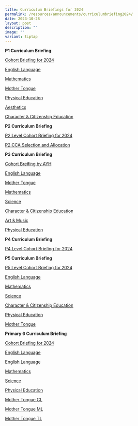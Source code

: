 ```yaml
---
title: Curriculum Briefings for 2024
permalink: /resources/announcements/curriculumbriefing2024/
date: 2023-10-28
layout: post
description: ""
image: ""
variant: tiptap
---
```

<p><strong>P1 Curriculum Briefing</strong>
</p>
<p><a href="https://drive.google.com/file/d/19L5zGe35WiyaR2QA6CBBcz1T00yVMONz/view?usp=drive_link" rel="noopener noreferrer nofollow" target="_blank">Cohort Briefing for 2024</a>
</p>
<p><a href="https://drive.google.com/file/d/1nnG2TtXuRrGsl5PQYYksPgItpkMvQSSk/view?usp=drive_link" rel="noopener noreferrer nofollow" target="_blank">English Language</a>
</p>
<p><a href="https://drive.google.com/file/d/1gdcES2MvDC09Pw6I4rqyFHcg9__VXQ4e/view?usp=drive_link" rel="noopener noreferrer nofollow" target="_blank">Mathematics</a>
</p>
<p><a href="https://drive.google.com/file/d/16cxOZt0J8Y7cMd_GTaBYbRtl6Sck83P3/view?usp=drive_link" rel="noopener noreferrer nofollow" target="_blank">Mother Tongue</a>
</p>
<p><a href="https://drive.google.com/file/d/1hleb1S7fxEOTx1seh3EFCO1FigRoU3zB/view?usp=drive_link" rel="noopener noreferrer nofollow" target="_blank">Physical Education</a>
</p>
<p><a href="https://drive.google.com/file/d/1GdKWWpstZ6BVWl-M291-TGRSMq_nfjSR/view?usp=drive_link" rel="noopener noreferrer nofollow" target="_blank">Aesthetics</a>
</p>
<p><a href="https://drive.google.com/file/d/1OYiQv91Ij89aPaMWJGaGX-X_pOSPesI1/view?usp=drive_link" rel="noopener noreferrer nofollow" target="_blank">Character &amp; Citizenship Education</a>
</p>
<p><strong>P2 Curriculum Briefing</strong>
</p>
<p><a href="https://drive.google.com/file/d/15X_uX0td21bwTRXqt_Rwc5VhqDzHdjaD/view?usp=drive_link" rel="noopener noreferrer nofollow" target="_blank">P2 Level Cohort Briefing for 2024</a>
</p>
<p><a href="https://drive.google.com/file/d/1P2SvxWYPcO4jQiIoBXvkFpTnG5AHdJ_C/view?usp=drive_link" rel="noopener noreferrer nofollow" target="_blank">P2 CCA Selection and Allocation</a>
</p>
<p><strong>P3 Curriculum Briefing</strong>
</p>
<p><a href="https://drive.google.com/file/d/1frLzxrtDNcM25aNU3ZxQElwjvGQsj0NN/view?usp=drive_link" rel="noopener noreferrer nofollow" target="_blank">Cohort Breifing by AYH</a>
</p>
<p><a href="https://drive.google.com/file/d/1G7M03hcwGxBM1144MGsAWTCRVEJ1SasG/view?usp=drive_link" rel="noopener noreferrer nofollow" target="_blank">English Language</a>
</p>
<p><a href="https://drive.google.com/file/d/1IH4aYpvjEzY3HrK9c-VBvIpZtp38QhhA/view?usp=drive_link" rel="noopener noreferrer nofollow" target="_blank">Mother Tongue</a>
</p>
<p><a href="https://drive.google.com/file/d/1I4TFXs3Sf9tZdYuoJwojoqaf7-SA6D8K/view?usp=drive_link" rel="noopener noreferrer nofollow" target="_blank">Mathematics</a>
</p>
<p><a href="https://drive.google.com/file/d/1_kVbXXq0P_mMpDWh4sTDPpOCcle9IU9n/view?usp=drive_link" rel="noopener noreferrer nofollow" target="_blank">Science</a>
</p>
<p><a href="https://drive.google.com/file/d/1oERhpiik_bUy52s_tzrS1Yq3mxVWXnbs/view?usp=drive_link" rel="noopener noreferrer nofollow" target="_blank">Character &amp; Citizenship Education</a>
</p>
<p><a href="https://drive.google.com/file/d/1WHSY85OU8TskN9OA3m6cjAwV7VUxnvG_/view?usp=drive_link" rel="noopener noreferrer nofollow" target="_blank">Art &amp; Music</a>
</p>
<p><a href="https://drive.google.com/file/d/1RLWvdXv46VtUUcRD0vBsxBcKjqGf8sGc/view?usp=drive_link" rel="noopener noreferrer nofollow" target="_blank">Physical Education</a>
</p>
<p><strong>P4 Curriculum Briefing</strong>
</p>
<p><a href="/files/Curriculum_Briefing_for_2024_P5_Students___LATEST.pdf" rel="noopener noreferrer nofollow" target="_blank">P4 Level Cohort Briefing for 2024</a>
</p>
<p><strong>P5 Curriculum Briefing</strong>
</p>
<p><a href="/files/2023_P5_Curriculum_Briefing_Part_2_10_Nov_2023_website.pdf" rel="noopener noreferrer nofollow" target="_blank">P5 Level Cohort Briefing for 2024</a>
</p>
<p><a href="https://drive.google.com/file/d/1j3vEMml5i1RXSxJMqed6s2W4lbVM6zoW/view?usp=drive_link" rel="noopener noreferrer nofollow" target="_blank">English Language</a>
</p>
<p><a href="https://drive.google.com/file/d/1uFK_xBr9HVaeVZneX-sPGIyrl7chJ9F1/view?usp=drive_link" rel="noopener noreferrer nofollow" target="_blank">Mathematics</a>
</p>
<p><a href="https://drive.google.com/file/d/1AnsxTe0RwRDmgU0Bxtr70T7_ESZq36w5/view?usp=drive_link" rel="noopener noreferrer nofollow" target="_blank">Science</a>
</p>
<p><a href="https://docs.google.com/presentation/d/1S0aJxFCZTJtwyfuF-sNO65jcU0YoZJT6/edit?usp=drive_link" rel="noopener noreferrer nofollow" target="_blank">Character &amp; Citizenship Education</a>
</p>
<p><a href="https://drive.google.com/file/d/1DZ3_EsTrn5VJUFLVuGNc1oTwInAkTi2z/view?usp=drive_link" rel="noopener noreferrer nofollow" target="_blank">Physical Education</a>
</p>
<p><a href="https://drive.google.com/file/d/1NPAG0kwTB_pVSwIfOO-VZH8x43cQC5Kk/view?usp=drive_link" rel="noopener noreferrer nofollow" target="_blank">Mother Tongue</a>
</p>
<p></p>
<p><strong>Primary 6 Curriculum Briefing</strong>
</p>
<p><a href="https://drive.google.com/file/d/1LUptOxhqOVeMWj95Kbyg1erOmOVsiTOv/view?usp=sharing" rel="noopener noreferrer nofollow" target="_blank">Cohort Briefing for 2024</a>
</p>
<p><a href="https://drive.google.com/file/d/1j3vEMml5i1RXSxJMqed6s2W4lbVM6zoW/view?usp=drive_link" rel="noopener noreferrer nofollow" target="_blank">English Language</a>
</p>
<p><a href="https://drive.google.com/file/d/1YIoCR0DupAQ7nJKOugmAMHfwZRStfE_S/view?usp=sharing" rel="noopener noreferrer nofollow" target="_blank">English Language</a>
</p>
<p><a href="https://drive.google.com/file/d/1cTtNoldUlPRzNyJ_hXuptzg7d3VF4WRC/view?usp=drive_link" rel="noopener noreferrer nofollow" target="_blank">Mathematics</a>
</p>
<p><a href="https://drive.google.com/file/d/1Y0o9shwUKv7hy8smCF2WpCGJsBsZa3iL/view?usp=drive_link" rel="noopener noreferrer nofollow" target="_blank">Science</a>
</p>
<p><a href="https://drive.google.com/file/d/1_WVwLQPxoqL0aHsl_Eg3ZUN6DFDUq5ln/view?usp=drive_link" rel="noopener noreferrer nofollow" target="_blank">Physical Education</a>
</p>
<p><a href="https://drive.google.com/file/d/16NUD8rHtmHASFHyv94wR00fK3Jml4Idt/view?usp=drive_link" rel="noopener noreferrer nofollow" target="_blank">Mother Tongue CL</a>
</p>
<p><a href="https://drive.google.com/file/d/1oUhxkKXYSBBnc8Q5gKHB98Wf5xx96mXh/view?usp=drive_link" rel="noopener noreferrer nofollow" target="_blank">Mother Tongue ML</a>
</p>
<p><a href="https://drive.google.com/file/d/1VWGG1V2D0mw0GhBrQpD9PmqfnaanD4Ml/view?usp=drive_link" rel="noopener noreferrer nofollow" target="_blank">Mother Tongue TL</a>
</p>